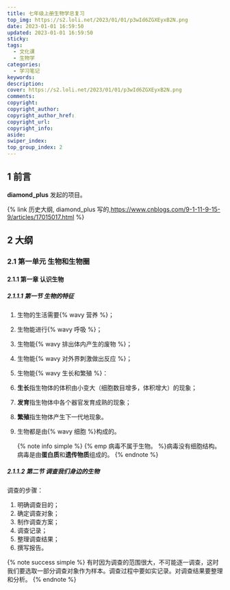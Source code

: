 ```yaml
---
title: 七年级上册生物学总复习
top_img: https://s2.loli.net/2023/01/01/p3wId6ZGXEyxB2N.png
date: 2023-01-01 16:59:50
updated: 2023-01-01 16:59:50
sticky:
tags:
  - 文化课
  - 生物学
categories:
  - 学习笔记
keywords:
description:
cover: https://s2.loli.net/2023/01/01/p3wId6ZGXEyxB2N.png
comments:
copyright:
copyright_author:
copyright_author_href:
copyright_url:
copyright_info:
aside:
swiper_index:
top_group_index: 2
---
```


## 1 前言

**diamond_plus** 发起的项目。

{% link 历史大纲, diamond_plus 写的,https://www.cnblogs.com/9-1-11-9-15-9/articles/17015017.html %}

## 2 大纲

### 2.1 第一单元 生物和生物圈

#### 2.1.1 第一章 认识生物

##### 2.1.1.1 第一节 生物的特征

1. 生物的生活需要{% wavy 营养 %}；
2. 生物能进行{% wavy 呼吸 %}；
3. 生物能{% wavy 排出体内产生的废物 %}；
4. 生物能{% wavy 对外界刺激做出反应 %}；
5. 生物能{% wavy 生长和繁殖 %}：
  1. **生长**指生物体的体积由小变大（细胞数目增多，体积增大）的现象；
  2. **发育**指生物体中各个器官发育成熟的现象；
  3. **繁殖**指生物体产生下一代地现象。
6. 生物都是由{% wavy 细胞 %}构成的。
   
   {% note info simple %} {% emp 病毒不属于生物。 %}病毒没有细胞结构。病毒是由**蛋白质**和**遗传物质**组成的。 {% endnote %}

##### 2.1.1.2 第二节 调查我们身边的生物

调查的步骤：

1. 明确调查目的；
2. 确定调查对象；
3. 制作调查方案；
4. 调查记录；
5. 整理调查结果；
6. 撰写报告。

{% note success simple %} 有时因为调查的范围很大，不可能逐一调查，这时我们要选取一部分调查对象作为样本。调查过程中要如实记录。对调查结果要整理和分析。 {% endnote %}
